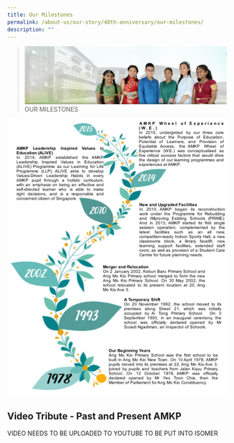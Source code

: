 ```yaml
---
title: Our Milestones
permalink: /about-us/our-story/40th-anniversary/our-milestones/
description: ""
---
```

> ![](/images/About%20Us/banner2-with%20bg.jpg)
>OUR MILESTONES 

![](/images/About%20Us/40th%20Anniversary/Milestones_noBkgd.png)

## Video Tribute - Past and Present AMKP

VIDEO NEEDS TO BE UPLOADED TO YOUTUBE TO BE PUT INTO ISOMER